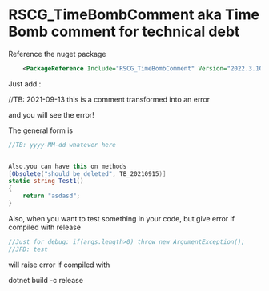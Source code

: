 # RSCG_TimeBombComment aka Time Bomb comment for technical debt

Reference the nuget package 

```xml
    <PackageReference Include="RSCG_TimeBombComment" Version="2022.3.10.1720"  PrivateAssets="all" OutputItemType="Analyzer" ReferenceOutputAssembly="false" />
```


Just add :

//TB: 2021-09-13 this is a comment transformed into an error

and you will see the error!

The general form is

```csharp
//TB: yyyy-MM-dd whatever here


Also,you can have this on methods
[Obsolete("should be deleted", TB_20210915)]
static string Test1()
{
    return "asdasd";
}

```

Also, when you want to test something in your code, but give error if compiled with release

```csharp
//Just for debug: if(args.length>0) throw new ArgumentException();
//JFD: test
```

will raise error if compiled with 

dotnet build -c release
